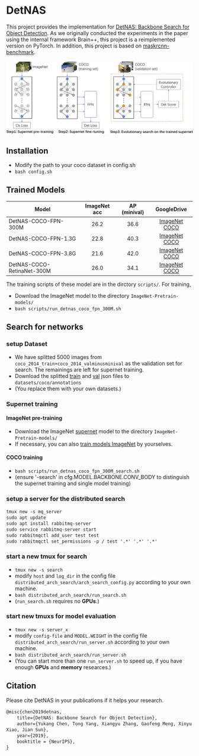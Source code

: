 # DetNAS
This project provides the implementation for [DetNAS: Backbone Search for Object Detection](https://arxiv.org/abs/1903.10979).
As we originally conducted the experiments in the paper using the internal framework Brain++, this project is a reimplemented version on PyTorch.
In addition, this project is based on [maskrcnn-benchmark](https://github.com/facebookresearch/maskrcnn-benchmark).

![introduce image](demo/pipeline.jpg)

## Installation
- Modify the path to your coco dataset in config.sh
- `bash config.sh`

## Trained Models

| Model | ImageNet acc| AP (minival) |  GoogleDrive |
| --- | :---: | :---: | :---: |
| DetNAS-COCO-FPN-300M | 26.2 | 36.6 | [ImageNet](https://drive.google.com/file/d/14cMxdJq5_ELOB-4J1K6DF1MbaDtaEOmw/view?usp=sharing) [COCO](https://drive.google.com/drive/folders/1JBOwmHoImfejerApL_GTfDLoAZnU5hIq?usp=sharing)|
| DetNAS-COCO-FPN-1.3G | 22.8 | 40.3 | [ImageNet](https://drive.google.com/file/d/1Kkyb_Y3BVGYGiZ44Y1Zv51quuymcn6z2/view?usp=sharing) [COCO](https://drive.google.com/drive/folders/1acPy4pqSMd26Y1-dgPm4oKrDHboSDYkN?usp=sharing)|
| DetNAS-COCO-FPN-3.8G | 21.6 | 42.0 | [ImageNet](https://drive.google.com/file/d/1Wk79vAt0PsC5ImdyPJliGmvdWzZQLCEk/view?usp=sharing) [COCO](https://drive.google.com/drive/folders/1laqDssuciUtxiY9vJv2-x27VyxvylBWN?usp=sharing)|
| DetNAS-COCO-RetinaNet-300M | 26.0 | 34.1 | [ImageNet](https://drive.google.com/file/d/1L0WfmULKXD95ysLMMtD9SgMr8KWuDdsw/view?usp=sharing)  [COCO](https://drive.google.com/drive/folders/10dvSzIyfhWRvxZZ1GQ-FEG6QNuxoGlRx?usp=sharing)|



The training scripts of these model are in the dirctory `scripts/`. For training,
- Download the ImageNet model to the directory `ImageNet-Pretrain-models/`
- `bash scripts/run_detnas_coco_fpn_300M.sh`

## Search for networks
### setup Dataset
- We have splitted 5000 images from `coco_2014_train+coco_2014_valminusminival` as the validation set for search. The remainings are left for supernet training. 
- Download the splitted [train](https://drive.google.com/file/d/1eE254cB-nywDS0xSdlOT9E6cW6im4aZq/view?usp=sharing) and [val](https://drive.google.com/file/d/1bfT8Z_69bvvQEaBZUqBlKJd7wRsUDSam/view?usp=sharing) json files to `datasets/coco/annotations`
- (You replace them with your own datasets.)

### Supernet training
#### ImageNet pre-training
- Download the ImageNet [supernet](https://drive.google.com/file/d/1ia8IId-OLqvb-603P4JH3lXToFjaMWHm/view?usp=sharing) model to the directory `ImageNet-Pretrain-models/`
- If necessary, you can also [train models ImageNet](https://github.com/megvii-model/ShuffleNet-Series) by yourselves.
#### COCO training
- `bash scripts/run_detnas_coco_fpn_300M_search.sh`
- (ensure '-search' in cfg.MODEL.BACKBONE.CONV_BODY to distinguish the supernet training and single model training)

### setup a server for the distributed search
```
tmux new -s mq_server
sudo apt update
sudo apt install rabbitmq-server
sudo service rabbitmq-server start
sudo rabbitmqctl add_user test test
sudo rabbitmqctl set_permissions -p / test '.*' '.*' '.*'
```

### start a new tmux for search
- `tmux new -s search`
- modify `host` and `log_dir` in the config file `distributed_arch_search/arch_search_config.py` according to your own machine.
- `bash distributed_arch_search/run_search.sh`
- (`run_search.sh` requires no **GPUs**.)

### start new tmuxs for model evaluation
- `tmux new -s server_x`
- modify `config-file` and `MODEL.WEIGHT` in the config file `distributed_arch_search/run_server.sh` according to your own machine.
- `bash distributed_arch_search/run_server.sh`
- (You can start more than one `run_server.sh` to speed up, if you have enough **GPUs** and **memory** researces.)

## Citation
Please cite DetNAS in your publications if it helps your research. 

```
@misc{chen2019detnas,
    title={DetNAS: Backbone Search for Object Detection},
    author={Yukang Chen, Tong Yang, Xiangyu Zhang, Gaofeng Meng, Xinyu Xiao, Jian Sun},
    year={2019},
    booktitle = {NeurIPS},
}
```
